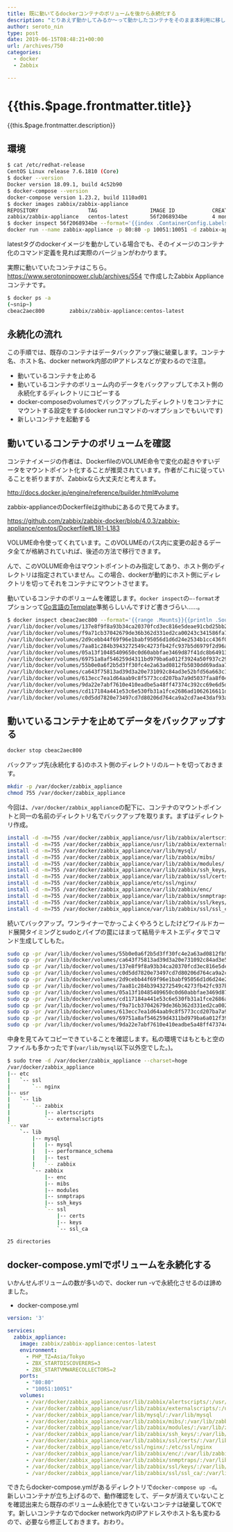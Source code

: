 ```yaml
---
title: 既に動いてるdockerコンテナのボリュームを後から永続化する
description: "とりあえず動かしてみるか～って動かしたコンテナをそのまま本利用に移したいときなど、ボリューム永続化を忘れていてあとから永続化したいということってありますよね。その手順をメモします。今回はZabbix Applianceコンテナのボリュームを永続化します。"
author: seroto_nin
type: post
date: 2019-06-15T08:48:21+00:00
url: /archives/750
categories:
  - docker
  - Zabbix

---
```

# {{this.$page.frontmatter.title}}

<Date/><ShowCategoriesOfPost/>

{{this.$page.frontmatter.description}}

<!--more-->

## 環境

```bash
$ cat /etc/redhat-release
CentOS Linux release 7.6.1810 (Core)
$ docker --version
Docker version 18.09.1, build 4c52b90
$ docker-compose --version
docker-compose version 1.23.2, build 1110ad01
$ docker images zabbix/zabbix-appliance
REPOSITORY                TAG                 IMAGE ID            CREATED             SIZE
zabbix/zabbix-appliance   centos-latest       56f2068934be        4 months ago        645MB
$ docker inspect 56f2068934be --format='{{index .ContainerConfig.Labels "org.label-schema.docker.cmd"}}'
docker run --name zabbix-appliance -p 80:80 -p 10051:10051 -d zabbix-appliance:centos-4.0.3
```

latestタグのdockerイメージを動かしている場合でも、そのイメージのコンテナ化のコマンド定義を見れば実際のバージョンがわかります。

実際に動いていたコンテナはこちら。<https://www.serotoninpower.club/archives/554> で作成したZabbix Applianceコンテナです。

```bash
$ docker ps -a
(~snip~)
cbeac2aec800        zabbix/zabbix-appliance:centos-latest                 "docker-entrypoint.sh"   4 months ago        Exited (0) 3 days ago
```

## 永続化の流れ

この手順では、既存のコンテナはデータバックアップ後に破棄します。コンテナ名、ホスト名、docker network内部のIPアドレスなどが変わるので注意。

* 動いているコンテナを止める
* 動いているコンテナのボリューム内のデータをバックアップしてホスト側の永続化するディレクトリにコピーする
* docker-composeのvolumesでバックアップしたディレクトリをコンテナにマウントする設定をする(docker runコマンドの-vオプションでもいいです)
* 新しいコンテナを起動する

## 動いているコンテナのボリュームを確認

コンテナイメージの作者は、DockerfileのVOLUME命令で変化の起きやすいデータをマウントポイント化することが推奨されています。作者がこれに従っていることを祈りますが、Zabbixなら大丈夫だと考えます。

<http://docs.docker.jp/engine/reference/builder.html#volume>

zabbix-applianceのDockerfileはgithubにあるので見てみます。

<https://github.com/zabbix/zabbix-docker/blob/4.0.3/zabbix-appliance/centos/Dockerfile#L181-L183>

VOLUME命令使ってくれています。このVOLUMEのパス内に変更の起きるデータ全てが格納されていれば、後述の方法で移行できます。

んで、このVOLUME命令はマウントポイントのみ指定してあり、ホスト側のディレクトリは指定されていません。この場合、dockerが動的にホスト側にディレクトリを切ってそれをコンテナにマウントさせます。

動いているコンテナのボリュームを確認します。`docker inspect`の`–-format`オプションって[Go言語のTemplate][1]準拠らしいんですけど書きづらい……。

```bash
$ docker inspect cbeac2aec800 --format='{{range .Mounts}}{{println .Source .Destination}}{{end}}'
/var/lib/docker/volumes/137e8f9f8a93b34ca20370fcd3ec816e5deae91cbd25bb2d433bec4fdceeeb44/_data /var/lib/mysql
/var/lib/docker/volumes/f9a71cb37042679de36b362d331ed2ca00243c341586fa7b4955eecb3c5d4f1d/_data /var/lib/zabbix/enc
/var/lib/docker/volumes/2d9cebb44f69f96e1babf95056d1d6d24e2534b1cc436f03957e2ac5c8cd7dba/_data /var/lib/zabbix/modules
/var/lib/docker/volumes/7aa81c284b3943272549c4273fb42fc937b5d6979f2d96af112e4612ab75c5be/_data /var/lib/zabbix/ssh_keys
/var/lib/docker/volumes/05a13f10485409650c0d60abbfae3469d87f41dc8b6491319df6351671bb10e4/_data /var/lib/zabbix/ssl/certs
/var/lib/docker/volumes/69751a8af546259d4311bd979ba6a012f3924a50f937c29095df2e7a503f4c6d/_data /var/lib/zabbix/ssl/keys
/var/lib/docker/volumes/55b0e0a6f2b5d3ff30fc4e2a63ad0812fb5030dd69adaa746b83a12a440af3c1/_data /usr/lib/zabbix/alertscripts
/var/lib/docker/volumes/ca643f75813ad39d3a20e731092c84ad3e52bfd56a663c189bf0e5b3cac24855/_data /usr/lib/zabbix/externalscripts
/var/lib/docker/volumes/613ecc7ea1d64aab9c8f5773ccd207ba7a9d5037faa8f045e90c686554728d85/_data /var/lib/zabbix/snmptraps
/var/lib/docker/volumes/9da22e7abf7610e410eadbe5a48ff47374c392cc69e6d5da4e323a1a181c5278/_data /var/lib/zabbix/ssl/ssl_ca
/var/lib/docker/volumes/cd117184a441e53c6e530fb31a1fce2686ad1062616611d7e6d63cd246d4c277/_data /etc/ssl/nginx
/var/lib/docker/volumes/c0d5dd7820e73497cd7d80206d764ca9a2cd7ae43daf93a8c83f75a4b33fee65/_data /var/lib/zabbix/mibs
```

## 動いているコンテナを止めてデータをバックアップする

```bash
docker stop cbeac2aec800
```

バックアップ先(永続化する)のホスト側のディレクトリのルートを切っておきます。

```bash
mkdir -p /var/docker/zabbix_appliance
chmod 755 /var/docker/zabbix_appliance
```

今回は、`/var/docker/zabbix_appliance`の配下に、コンテナのマウントポイントと同一の名前のディレクトリ名でバックアップを取ります。まずはディレクトリ作成。

```bash
install -d -m=755 /var/docker/zabbix_appliance/usr/lib/zabbix/alertscripts/
install -d -m=755 /var/docker/zabbix_appliance/usr/lib/zabbix/externalscripts/
install -d -m=755 /var/docker/zabbix_appliance/var/lib/mysql/
install -d -m=755 /var/docker/zabbix_appliance/var/lib/zabbix/mibs/
install -d -m=755 /var/docker/zabbix_appliance/var/lib/zabbix/modules/
install -d -m=755 /var/docker/zabbix_appliance/var/lib/zabbix/ssh_keys/
install -d -m=755 /var/docker/zabbix_appliance/var/lib/zabbix/ssl/certs/
install -d -m=755 /var/docker/zabbix_appliance/etc/ssl/nginx/
install -d -m=755 /var/docker/zabbix_appliance/var/lib/zabbix/enc/
install -d -m=755 /var/docker/zabbix_appliance/var/lib/zabbix/snmptraps/
install -d -m=755 /var/docker/zabbix_appliance/var/lib/zabbix/ssl/keys/
install -d -m=755 /var/docker/zabbix_appliance/var/lib/zabbix/ssl/ssl_ca/
```

続いてバックアップ。ワンライナーでかっこよくやろうとしたけどワイルドカード展開タイミングとsudoとパイプの罠にはまって結局テキストエディタでコマンド生成してしもた。

```bash
sudo cp -pr /var/lib/docker/volumes/55b0e0a6f2b5d3ff30fc4e2a63ad0812fb5030dd69adaa746b83a12a440af3c1/_data/* /var/docker/zabbix_appliance/usr/lib/zabbix/alertscripts/
sudo cp -pr /var/lib/docker/volumes/ca643f75813ad39d3a20e731092c84ad3e52bfd56a663c189bf0e5b3cac24855/_data/* /var/docker/zabbix_appliance/usr/lib/zabbix/externalscripts/
sudo cp -pr /var/lib/docker/volumes/137e8f9f8a93b34ca20370fcd3ec816e5deae91cbd25bb2d433bec4fdceeeb44/_data/* /var/docker/zabbix_appliance/var/lib/mysql/
sudo cp -pr /var/lib/docker/volumes/c0d5dd7820e73497cd7d80206d764ca9a2cd7ae43daf93a8c83f75a4b33fee65/_data/* /var/docker/zabbix_appliance/var/lib/zabbix/mibs/
sudo cp -pr /var/lib/docker/volumes/2d9cebb44f69f96e1babf95056d1d6d24e2534b1cc436f03957e2ac5c8cd7dba/_data/* /var/docker/zabbix_appliance/var/lib/zabbix/modules/
sudo cp -pr /var/lib/docker/volumes/7aa81c284b3943272549c4273fb42fc937b5d6979f2d96af112e4612ab75c5be/_data/* /var/docker/zabbix_appliance/var/lib/zabbix/ssh_keys/
sudo cp -pr /var/lib/docker/volumes/05a13f10485409650c0d60abbfae3469d87f41dc8b6491319df6351671bb10e4/_data/* /var/docker/zabbix_appliance/var/lib/zabbix/ssl/certs/
sudo cp -pr /var/lib/docker/volumes/cd117184a441e53c6e530fb31a1fce2686ad1062616611d7e6d63cd246d4c277/_data/* /var/docker/zabbix_appliance/etc/ssl/nginx/
sudo cp -pr /var/lib/docker/volumes/f9a71cb37042679de36b362d331ed2ca00243c341586fa7b4955eecb3c5d4f1d/_data/* /var/docker/zabbix_appliance/var/lib/zabbix/enc/
sudo cp -pr /var/lib/docker/volumes/613ecc7ea1d64aab9c8f5773ccd207ba7a9d5037faa8f045e90c686554728d85/_data/* /var/docker/zabbix_appliance/var/lib/zabbix/snmptraps/
sudo cp -pr /var/lib/docker/volumes/69751a8af546259d4311bd979ba6a012f3924a50f937c29095df2e7a503f4c6d/_data/* /var/docker/zabbix_appliance/var/lib/zabbix/ssl/keys/
sudo cp -pr /var/lib/docker/volumes/9da22e7abf7610e410eadbe5a48ff47374c392cc69e6d5da4e323a1a181c5278/_data/* /var/docker/zabbix_appliance/var/lib/zabbix/ssl/ssl_ca/
```

中身を見てみてコピーできていることを確認します。私の環境ではもともと空のファイルも多かったです(`var/lib/mysql`以下以外空でした。)。

```bash
$ sudo tree -d /var/docker/zabbix_appliance --charset=hoge
/var/docker/zabbix_appliance
|-- etc
|   `-- ssl
|       `-- nginx
|-- usr
|   `-- lib
|       `-- zabbix
|           |-- alertscripts
|           `-- externalscripts
`-- var
    `-- lib
        |-- mysql
        |   |-- mysql
        |   |-- performance_schema
        |   |-- test
        |   `-- zabbix
        `-- zabbix
            |-- enc
            |-- mibs
            |-- modules
            |-- snmptraps
            |-- ssh_keys
            `-- ssl
                |-- certs
                |-- keys
                `-- ssl_ca

25 directories
```

## docker-compose.ymlでボリュームを永続化する

いかんせんボリュームの数が多いので、docker run -vで永続化させるのは諦めました。

* docker-compose.yml

```yaml
version: '3'

services:
  zabbix_appliance:
    image: zabbix/zabbix-appliance:centos-latest
    environment:
      - PHP_TZ=Asia/Tokyo
      - ZBX_STARTDISCOVERERS=3
      - ZBX_STARTVMWARECOLLECTORS=2
    ports:
      - "80:80"
      - "10051:10051"
    volumes:
      - /var/docker/zabbix_appliance/usr/lib/zabbix/alertscripts/:/usr/lib/zabbix/alertscripts
      - /var/docker/zabbix_appliance/usr/lib/zabbix/externalscripts/:/usr/lib/zabbix/externalscripts
      - /var/docker/zabbix_appliance/var/lib/mysql/:/var/lib/mysql
      - /var/docker/zabbix_appliance/var/lib/zabbix/mibs/:/var/lib/zabbix/mibs
      - /var/docker/zabbix_appliance/var/lib/zabbix/modules/:/var/lib/zabbix/modules
      - /var/docker/zabbix_appliance/var/lib/zabbix/ssh_keys/:/var/lib/zabbix/ssh_keys
      - /var/docker/zabbix_appliance/var/lib/zabbix/ssl/certs/:/var/lib/zabbix/ssl/certs
      - /var/docker/zabbix_appliance/etc/ssl/nginx/:/etc/ssl/nginx
      - /var/docker/zabbix_appliance/var/lib/zabbix/enc/:/var/lib/zabbix/enc
      - /var/docker/zabbix_appliance/var/lib/zabbix/snmptraps/:/var/lib/zabbix/snmptraps
      - /var/docker/zabbix_appliance/var/lib/zabbix/ssl/keys/:/var/lib/zabbix/ssl/keys
      - /var/docker/zabbix_appliance/var/lib/zabbix/ssl/ssl_ca/:/var/lib/zabbix/ssl/ssl_ca
```

できたらdocker-compose.ymlがあるディレクトリで`docker-compose up -d`。新しいコンテナが立ち上げるので、動作確認をして、データが消えていないことを確認出来たら既存のボリューム永続化できていないコンテナは破棄してOKです。新しいコンテナなのでdocker network内のIPアドレスやホスト名も変わるので、必要なら修正しておきます。おわり。

 [1]: https://golang.org/pkg/text/template/
